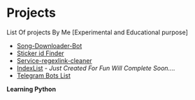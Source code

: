 # Projects
List Of projects By Me [Experimental and Educational purpose] 

- [Song-Downloader-Bot](https://github.com/JinnSulthan/Song-Downloader-Bot)
- [Sticker id Finder](https://github.com/JinnSulthan/stickerid) 
- [Service-regexlink-cleaner](https://github.com/JinnSulthan/service-regexlink-cleaner) 
- [IndexList](https://github.com/JinnSulthan/IndexList) - <i> Just Created For Fun Will Complete Soon....</i>
- [Telegram Bots List](https://github.com/JinnSulthan/TelegramBots) 

<b> Learning Python </b> 
